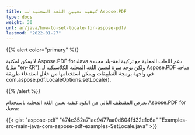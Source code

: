 ```yaml
---
title: كيفية تعيين اللغة المحلية لـ Aspose.PDF
type: docs
weight: 30
url: ar/java/how-to-set-locale-for-aspose-pdf/
lastmod: "2022-01-27"
---
```


{{% alert color="primary" %}}

لا يمكن لمكتبة Aspose.PDF for Java دعم اللغات المحلية مع تركيبة لغة-بلد محددة (مثل "en-KR"). ولكن توجد ميزة لتعيين اللغة المحلية الكلاسيكية لـ Aspose.PDF متاحة في واجهة برمجة التطبيقات ويمكن استخدامها من خلال استدعاء طريقة com.aspose.pdf.LocaleOptions.setLocale().

{{% /alert %}}

يعرض المقتطف التالي من الكود كيفية تعيين اللغة المحلية باستخدام Aspose.PDF for Java:
  
{{< gist "aspose-pdf" "474c352a71ac9477aa0d604fd32e1c6a" "Examples-src-main-java-com-aspose-pdf-examples-SetLocale.java" >}}